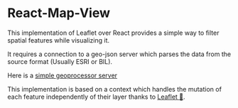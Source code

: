 # React-Map-View

This implementation of Leaflet over React provides a simple way to filter spatial features while visualizing it.

It requires a connection to a geo-json server which parses the data from the source format (Usually ESRI or BIL).

Here is a [simple geoprocessor server](https://github.com/CarlosWarrior/python-geoprocessor-server)

This implementation is based on a context which handles the mutation of each feature independently of their layer thanks to [Leaflet :smiling_face_with_three_hearts:](https://leafletjs.com/).
